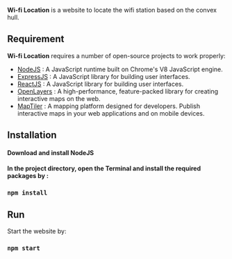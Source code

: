 **Wi-fi Location** is a website to locate the wifi station based on the convex hull.

## Requirement
**Wi-fi Location** requires a number of open-source projects to work properly:
- [NodeJS](https://nodejs.org/en) : A JavaScript runtime built on Chrome's V8 JavaScript engine.
- [ExpressJS](https://expressjs.com/) : A JavaScript library for building user interfaces.
- [ReactJS](https://react.dev/) : A JavaScript library for building user interfaces.
- [OpenLayers](https://openlayers.org/) : A high-performance, feature-packed library for creating interactive maps on the web.
- [MapTiler](https://www.maptiler.com/) : A mapping platform designed for developers. Publish interactive maps in your web applications and on mobile devices.

## Installation
#### Download and install NodeJS

#### In the project directory, open the Terminal and install the required packages by :
### `npm install`


## Run
Start the website by:
### `npm start`


